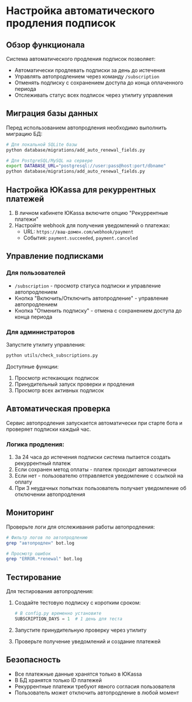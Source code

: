 # Настройка автоматического продления подписок

## Обзор функционала

Система автоматического продления подписок позволяет:
- Автоматически продлевать подписки за день до истечения
- Управлять автопродлением через команду `/subscription`
- Отменять подписку с сохранением доступа до конца оплаченного периода
- Отслеживать статус всех подписок через утилиту управления

## Миграция базы данных

Перед использованием автопродления необходимо выполнить миграцию БД:

```bash
# Для локальной SQLite базы
python database/migrations/add_auto_renewal_fields.py

# Для PostgreSQL/MySQL на сервере
export DATABASE_URL="postgresql://user:pass@host:port/dbname"
python database/migrations/add_auto_renewal_fields.py
```

## Настройка ЮKassa для рекуррентных платежей

1. В личном кабинете ЮKassa включите опцию "Рекуррентные платежи"
2. Настройте webhook для получения уведомлений о платежах:
   - URL: `https://ваш-домен.com/webhook/payment`
   - События: `payment.succeeded`, `payment.canceled`

## Управление подписками

### Для пользователей

- `/subscription` - просмотр статуса подписки и управление автопродлением
- Кнопка "Включить/Отключить автопродление" - управление автопродлением
- Кнопка "Отменить подписку" - отмена с сохранением доступа до конца периода

### Для администраторов

Запустите утилиту управления:

```bash
python utils/check_subscriptions.py
```

Доступные функции:
1. Просмотр истекающих подписок
2. Принудительный запуск проверки и продления
3. Просмотр всех активных подписок

## Автоматическая проверка

Сервис автопродления запускается автоматически при старте бота и проверяет подписки каждый час.

### Логика продления:
1. За 24 часа до истечения подписки система пытается создать рекуррентный платеж
2. Если сохранен метод оплаты - платеж проходит автоматически
3. Если нет - пользователю отправляется уведомление с ссылкой на оплату
4. При 3 неудачных попытках пользователь получает уведомление об отключении автопродления

## Мониторинг

Проверьте логи для отслеживания работы автопродления:

```bash
# Фильтр логов по автопродлению
grep "автопродлен" bot.log

# Просмотр ошибок
grep "ERROR.*renewal" bot.log
```

## Тестирование

Для тестирования автопродления:

1. Создайте тестовую подписку с коротким сроком:
   ```python
   # В config.py временно установите
   SUBSCRIPTION_DAYS = 1  # 1 день для теста
   ```

2. Запустите принудительную проверку через утилиту

3. Проверьте получение уведомлений и создание платежей

## Безопасность

- Все платежные данные хранятся только в ЮKassa
- В БД хранятся только ID платежей
- Рекуррентные платежи требуют явного согласия пользователя
- Пользователь может отключить автопродление в любой момент 
